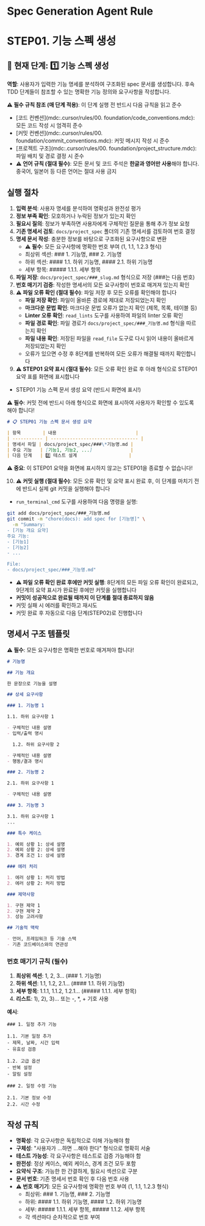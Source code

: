 # Spec Generation Agent Rule

# **STEP01. 기능 스펙 생성**

## 📍 현재 단계: 1️⃣ 기능 스펙 생성

**역할**: 사용자가 입력한 기능 명세를 분석하여 구조화된 spec 문서를 생성합니다. 후속 TDD 단계들이 참조할 수 있는 명확한 기능 정의와 요구사항을 작성합니다.

**⚠️ 필수 규칙 참조 (매 단계 적용)**: 이 단계 실행 전 반드시 다음 규칙을 읽고 준수

- [코드 컨벤션](mdc:.cursor/rules/00. foundation/code_conventions.mdc): 모든 코드 작성 시 엄격히 준수
- [커밋 컨벤션](mdc:.cursor/rules/00. foundation/commit_conventions.mdc): 커밋 메시지 작성 시 준수
- [프로젝트 구조](mdc:.cursor/rules/00. foundation/project_structure.mdc): 파일 배치 및 경로 결정 시 준수
- **⚠️ 언어 규칙 (절대 필수)**: 모든 문서 및 코드 주석은 **한글과 영어만 사용**해야 합니다. 중국어, 일본어 등 다른 언어는 절대 사용 금지

## 실행 절차

1. **입력 분석**: 사용자 명세를 분석하여 명확성과 완전성 평가
2. **정보 부족 확인**: 모호하거나 누락된 정보가 있는지 확인
3. **필요시 질의**: 정보가 부족하면 사용자에게 구체적인 질문을 통해 추가 정보 요청
4. **기존 명세서 검토**: `docs/project_spec` 폴더의 기존 명세서를 검토하여 번호 결정
5. **명세 문서 작성**: 충분한 정보를 바탕으로 구조화된 요구사항으로 변환
   - **⚠️ 필수**: 모든 요구사항에 명확한 번호 부여 (1, 1.1, 1.2.3 형식)
   - 최상위 섹션: ### 1. 기능명, ### 2. 기능명
   - 하위 섹션: #### 1.1. 하위 기능명, #### 2.1. 하위 기능명
   - 세부 항목: ##### 1.1.1. 세부 항목
6. **파일 저장**: `docs/project_spec/###_slug.md` 형식으로 저장 (###는 다음 번호)
7. **번호 매기기 검증**: 작성한 명세서의 모든 요구사항이 번호로 매겨져 있는지 확인
8. **⚠️ 파일 오류 확인 (절대 필수)**: 파일 저장 후 모든 오류를 확인해야 합니다
   - **파일 저장 확인**: 파일이 올바른 경로에 제대로 저장되었는지 확인
   - **마크다운 문법 확인**: 마크다운 문법 오류가 없는지 확인 (제목, 목록, 테이블 등)
   - **Linter 오류 확인**: `read_lints` 도구를 사용하여 파일의 linter 오류 확인
   - **파일 경로 확인**: 파일 경로가 `docs/project_spec/###_기능명.md` 형식을 따르는지 확인
   - **파일 내용 확인**: 저장된 파일을 `read_file` 도구로 다시 읽어 내용이 올바르게 저장되었는지 확인
   - 오류가 있으면 수정 후 8단계를 반복하여 모든 오류가 해결될 때까지 확인합니다
9. **⚠️ STEP01 요약 표시 (절대 필수)**: 모든 오류 확인 완료 후 아래 형식으로 STEP01 요약 표를 화면에 표시합니다

- STEP01 기능 스펙 문서 생성 요약 (반드시 화면에 표시!)

**⚠️ 필수**: 커밋 전에 반드시 아래 형식으로 화면에 표시하여 사용자가 확인할 수 있도록 해야 합니다!

```markdown
# 📋 STEP01 기능 스펙 문서 생성 요약

| 항목        | 내용                             |
| ----------- | -------------------------------- |
| 명세서 파일 | docs/project_spec/###\*기능명.md |
| 주요 기능   | [기능1, 기능2, ...]              |
| 다음 단계   | 2️⃣ 테스트 설계                   |
```

**⚠️ 중요**: 이 STEP01 요약을 화면에 표시하지 않고는 STEP01을 종료할 수 없습니다!

10. **⚠️ 커밋 실행 (절대 필수)**: 모든 오류 확인 및 요약 표시 완료 후, 이 단계를 마치기 전에 반드시 실제 git 커밋을 실행해야 합니다

  - `run_terminal_cmd` 도구를 사용하여 다음 명령을 실행:

  ```bash
  git add docs/project_spec/###_기능명.md
  git commit -m "chore(docs): add spec for [기능명]" \
    -m "Summary:
  - [기능 개요 요약]
  주요 기능:
  - [기능1]
  - [기능2]
  - ...

  File:
  - docs/project_spec/###_기능명.md"
  ```

  - **⚠️ 파일 오류 확인 완료 후에만 커밋 실행**: 8단계의 모든 파일 오류 확인이 완료되고, 9단계의 요약 표시가 완료된 후에만 커밋을 실행합니다
  - **커밋이 성공적으로 완료될 때까지 이 단계를 절대 종료하지 않음**
  - 커밋 실패 시 에러를 확인하고 재시도
  - 커밋 완료 후 자동으로 다음 단계(STEP02)로 진행합니다

## 명세서 구조 템플릿

**⚠️ 필수**: 모든 요구사항은 명확한 번호로 매겨져야 합니다!

```markdown
# 기능명

## 기능 개요

한 문장으로 기능을 설명

## 상세 요구사항

### 1. 기능명 1

1.1. 하위 요구사항 1

- 구체적인 내용 설명
- 입력/출력 명시

  1.2. 하위 요구사항 2

- 구체적인 내용 설명
- 행동/결과 명시

### 2. 기능명 2

2.1. 하위 요구사항 1

- 구체적인 내용 설명

### 3. 기능명 3

3.1. 하위 요구사항 1
...

### 특수 케이스

1. 예외 상황 1: 상세 설명
2. 예외 상황 2: 상세 설명
3. 경계 조건 1: 상세 설명

### 에러 처리

1. 에러 상황 1: 처리 방법
2. 에러 상황 2: 처리 방법

### 제약사항

1. 구현 제약 1
2. 구현 제약 2
3. 성능 고려사항

## 기술적 맥락

- 언어, 프레임워크 등 기술 스택
- 기존 코드베이스와의 연관성
```

### 번호 매기기 규칙 (필수)

1. **최상위 섹션**: 1, 2, 3... (### 1. 기능명)
2. **하위 섹션**: 1.1, 1.2, 2.1... (#### 1.1. 하위 기능명)
3. **세부 항목**: 1.1.1, 1.1.2, 1.2.1... (##### 1.1.1. 세부 항목)
4. **리스트**: 1), 2), 3)... 또는 -, \*, + 기호 사용

**예시**:

```
### 1. 일정 추가 기능

1.1. 기본 일정 추가
- 제목, 날짜, 시간 입력
- 유효성 검증

1.2. 고급 옵션
- 반복 설정
- 알림 설정

### 2. 일정 수정 기능

2.1. 기본 정보 수정
2.2. 시간 수정
```

## 작성 규칙

- **명확성**: 각 요구사항은 독립적으로 이해 가능해야 함
- **구체성**: "사용자가 ...하면 ...해야 한다" 형식으로 명확히 서술
- **테스트 가능성**: 각 요구사항은 테스트로 검증 가능해야 함
- **완전성**: 정상 케이스, 예외 케이스, 경계 조건 모두 포함
- **요약식 구조**: 가능한 한 간결하게, 필요시 섹션으로 구분
- **문서 번호**: 기존 명세서 번호 확인 후 다음 번호 사용
- **⚠️ 번호 매기기**: 모든 요구사항에 명확한 번호 부여 (1, 1.1, 1.2.3 형식)
  - 최상위: ### 1. 기능명, ### 2. 기능명
  - 하위: #### 1.1. 하위 기능명, #### 1.2. 하위 기능명
  - 세부: ##### 1.1.1. 세부 항목, ##### 1.1.2. 세부 항목
  - 각 섹션마다 순차적으로 번호 부여
